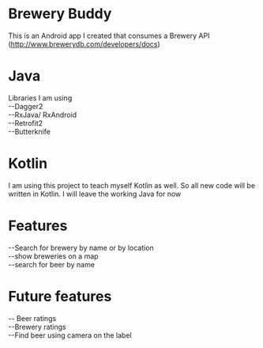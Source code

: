 # Brewery Buddy
This is an Android app I created that consumes a Brewery API (http://www.brewerydb.com/developers/docs)

# Java
Libraries I am using  
--Dagger2  
--RxJava/ RxAndroid  
--Retrofit2  
--Butterknife  

# Kotlin
I am using this project to teach myself Kotlin as well. So all new code will be written in Kotlin.  I will leave the working Java for now

# Features
--Search for brewery by name or by location  
--show breweries on a map  
--search for beer by name

# Future features
-- Beer ratings  
--Brewery ratings  
--Find beer using camera on the label  
